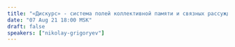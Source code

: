 ```yaml
---
title: "«Дискурс» - система полей коллективной памяти и связных рассуждений"
date: "07 Aug 21 18:00 MSK"
draft: false
speakers: ["nikolay-grigoryev"]
---
```

